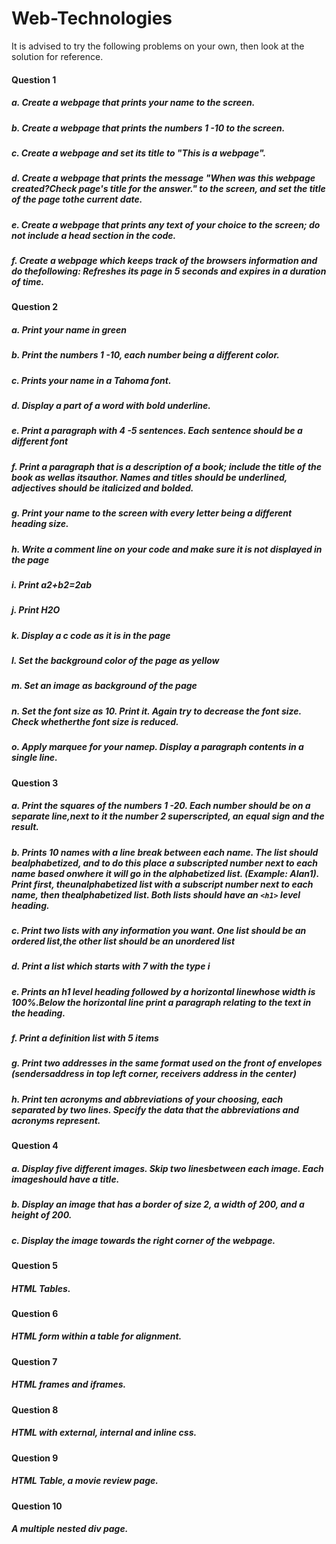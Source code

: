 # Web-Technologies

It is advised to try the following problems on your own, then look at the solution for reference. 
#### Question 1
##### a. Create a webpage that prints your name to the screen.
##### b. Create a webpage that prints the numbers 1 -10 to the screen.
##### c. Create a webpage and set its title to "This is a webpage".
##### d. Create a webpage that prints the message "When was this webpage created?Check page's title for the answer." to the screen, and set the title of the page tothe current date.
##### e. Create a webpage that prints any text of your choice to the screen; do not include a head section in the code.
##### f. Create a webpage which keeps track of the browsers information and do thefollowing: Refreshes its page in 5 seconds and expires in a duration of time.


#### Question 2

##### a. Print your name in green
##### b. Print the numbers 1 -10, each number being a different color.
##### c. Prints your name in a Tahoma font.
##### d. Display a part of a word with bold underline.
##### e. Print a paragraph with 4 -5 sentences. Each sentence should be a different font
##### f. Print a paragraph that is a description of a book; include the title of the book as wellas itsauthor. Names and titles should be underlined, adjectives should be italicized and bolded.
##### g. Print your name to the screen with every letter being a different heading size.
##### h. Write a comment line on your code and make sure it is not displayed in the page
##### i. Print a2+b2=2ab
##### j. Print H2O
##### k. Display a c code as it is in the page
##### l. Set the background color of the page as yellow
##### m. Set an image as background of the page
##### n. Set the font size as 10. Print it. Again try to decrease the font size. Check whetherthe font size is reduced.
##### o. Apply marquee for your namep. Display a paragraph contents in a single line.

#### Question 3
##### a. Print the squares of the numbers 1 -20. Each number should be on a separate line,next to it the number 2 superscripted, an equal sign and the result.
##### b. Prints 10 names with a line break between each name. The list should bealphabetized, and to do this place a subscripted number next to each name based onwhere it will go in the alphabetized list. (Example: Alan1). Print first, theunalphabetized list with a subscript number next to each name, then thealphabetized list. Both lists should have an `<h1>` level heading.
##### c. Print two lists with any information you want. One list should be an ordered list,the other list should be an unordered list
##### d. Print a list which starts with 7 with the type i
##### e. Prints an h1 level heading followed by a horizontal linewhose width is 100%.Below the horizontal line print a paragraph relating to the text in the heading.
##### f. Print a definition list with 5 items
##### g. Print two addresses in the same format used on the front of envelopes (sendersaddress in top left corner, receivers address in the center)
##### h. Print ten acronyms and abbreviations of your choosing, each separated by two lines. Specify the data that the abbreviations and acronyms represent.

#### Question 4
##### a. Display five different images. Skip two linesbetween each image. Each imageshould have a title.
##### b. Display an image that has a border of size 2, a width of 200, and a height of 200.
##### c. Display the image towards the right corner of the webpage.

#### Question 5
##### HTML Tables.

#### Question 6
##### HTML form within a table for alignment.

#### Question 7
##### HTML frames and iframes.

#### Question 8
##### HTML with external, internal and inline css.

#### Question 9
##### HTML Table, a movie review page.

#### Question 10
##### A multiple nested div page.






